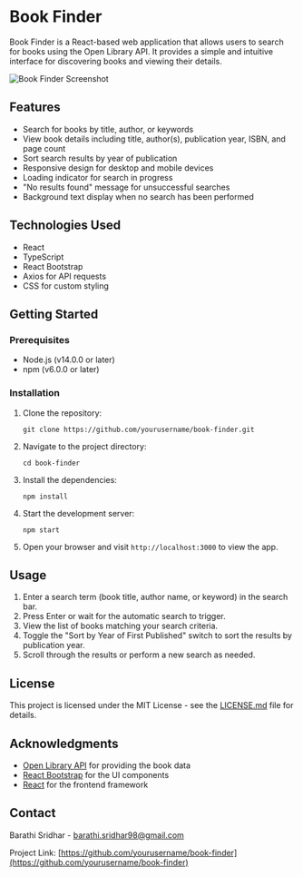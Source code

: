 # Book Finder

Book Finder is a React-based web application that allows users to search for books using the Open Library API. It provides a simple and intuitive interface for discovering books and viewing their details.

![Book Finder Screenshot](![image](https://github.com/barathis98/book-finder/assets/114298089/7ce99949-964c-461a-b7b1-1832e5752fbe)
)

## Features

- Search for books by title, author, or keywords
- View book details including title, author(s), publication year, ISBN, and page count
- Sort search results by year of publication
- Responsive design for desktop and mobile devices
- Loading indicator for search in progress
- "No results found" message for unsuccessful searches
- Background text display when no search has been performed

## Technologies Used

- React
- TypeScript
- React Bootstrap
- Axios for API requests
- CSS for custom styling

## Getting Started

### Prerequisites

- Node.js (v14.0.0 or later)
- npm (v6.0.0 or later)

### Installation

1. Clone the repository:
   ```
   git clone https://github.com/yourusername/book-finder.git
   ```

2. Navigate to the project directory:
   ```
   cd book-finder
   ```

3. Install the dependencies:
   ```
   npm install
   ```

4. Start the development server:
   ```
   npm start
   ```

5. Open your browser and visit `http://localhost:3000` to view the app.

## Usage

1. Enter a search term (book title, author name, or keyword) in the search bar.
2. Press Enter or wait for the automatic search to trigger.
3. View the list of books matching your search criteria.
4. Toggle the "Sort by Year of First Published" switch to sort the results by publication year.
5. Scroll through the results or perform a new search as needed.


## License

This project is licensed under the MIT License - see the [LICENSE.md](LICENSE.md) file for details.

## Acknowledgments

- [Open Library API](https://openlibrary.org/developers/api) for providing the book data
- [React Bootstrap](https://react-bootstrap.github.io/) for the UI components
- [React](https://reactjs.org/) for the frontend framework

## Contact

Barathi Sridhar - barathi.sridhar98@gmail.com

Project Link: [https://github.com/yourusername/book-finder](https://github.com/yourusername/book-finder)
